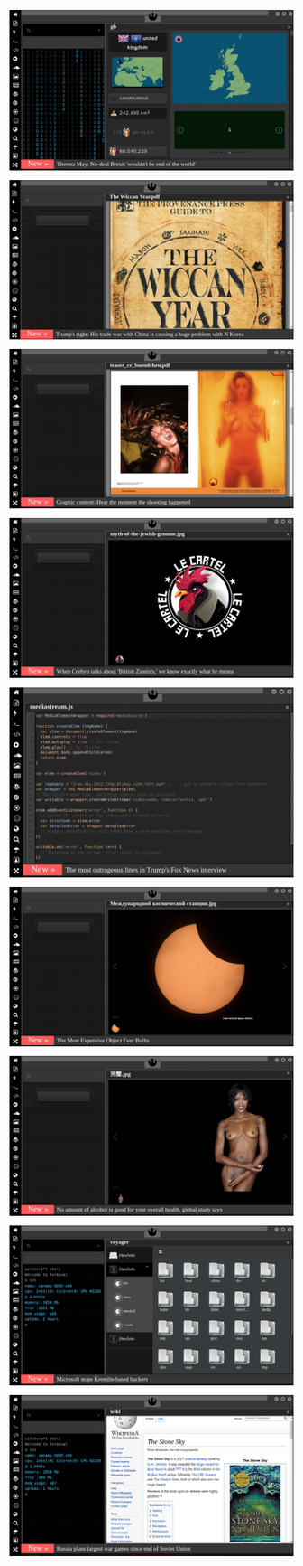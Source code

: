 
[![Image](brexit.png)](https://www.pornhub.com/view_video.php?viewkey=ph5daf2b0666260)
<!--
bkz izleyeğlim yorumlyağlımmm beyleğğğğğğğğğğğ tıklağğğğğğğ kazağğğğğğğğğğn
bkz sıcağğğğğğğ 3. sayfa haberleri geldiğğğğ beyleğğğğğğğ sıcağğğğğğğğğğğğğğğğ
bkz kızının bi götten bi amdan sikti suçu engelli ekşiciye attıııı tıklağlağğm kinkler sıcağğğğğğğ 
bkz amcaoğluyla sikişirken babasının kaynına yakalandı tıklağlığmmmmmm
bkz kızını bi götten bi amdan siktiğ sikmeye doyamadım dediğ tıklağlağmm sıcağğğğ linklerrrr kaynağğğ membağ
bkz öz oğlunu sikti sikmedim dedi haber detayı tıklağğğğğğğlağmmmmmm sıcağğğğğğğğğğ
bkz murat öbüç demede ne paylaştı video link geliyoooğğğğğğğğ beyleeeeeeeğğğğğğğğğ
bkz linkler socağ beyler uzaklaşmış olmazzzzzzzzz tıklağ izleğ irdeleğğğğğğğğ
bkz adanada kaynını götten sikerken gelinine yakalandı  tıklağlaplım izleyeğlim 
bkz kızını iki defa sikti bi kere götten bi kere amdan çok zevkliydi dedi linkler geliyo beylerrrrrrr
bkz desti izdivaça katıldı şok şok şok izleğleğim beylerrrrrrr linkler tazeğğğğğğğğğ
bkz antepli çiftin düğününü basan kayınbaba haberi geldiğ beylerrrrrrrr değmesin sıcağğğğğğğ
bkz babalı kızlı tecavüz haber link full rar arşiv geldi beylerrrrrrr linkler tazeğğğğğğğğğ
bkz efenim değmesin sıcak linğğğ babalı tecavüz haberi efenim sıraya geçelim
bkz izmirde boşanmak istemeyen karısını bıçaklayıp götten siken türk link burda tıklağlaım 
bzk çorumnda kaynının götüne bisiklet sokan adam tıklayalım link burda
bkz sakaryada oğlunun pipisini kesen adam link burada izleyelim efenim
bkz baldızına arkadan dayayıp dayamadım diyen adam izleyelim efenim link burda tıklağ izleğ irdeleğ
bkz baldızını sikip baldan datlıydı dayanamadım diyen baba link burda izleyelim efenim
bkz kaynını iki kere sikip sikmedim kucağıma oturdu diyen baba
bkz esra erolda kıza takma yarrak götüren türk
bkz evlenirsek seni günde beş posta sikerim diyen baba
https://eksisozluk.com/abddeki-evlilik-programina-konuk-olan-turk--6522673?a=popular bkz türk oğlu türk
https://www.uludagsozluk.com/k/k%C4%B1z%C4%B1na-tecav%C3%BCz-edip-engelli-birine-y%C4%B1kan-baba/ hehehehe
https://eksisozluk.com/oz-kizini-iki-defa-hamile-birakan-adam--6521882?a=popular bkz ben
bkz kızının sikip sikmedim diyen baba
bkz ahlak bekçiliği maaşları yatmamış diyen ekşici
bkz baldızını sikerken ekşcilere yakalanan adam
bkz ahlak bekçiliği maaşları
bkz babasına sakso çeken kız
bkz baldız baldan tatlıdır diyen adam
bkz üyey babasıyla gizli sikişen kızlar
bkz bütün mahalle tren yaparken izleyen adam
bkz kaynın götten sikip suçu kayınçosuna atan adam
bkz karısının götten sikip size ne lan diyen ahlaksız adam
bkz kaynanasını götten sikip size ne lan diyen adam
bkz kızını götten sikip ekşicileri de böyle sikecem diyen baba
https://www.uludagsozluk.com/k/k%C4%B1z%C4%B1na-tecav%C3%BCz-edip-engelli-birine-y%C4%B1kan-baba/
bkz kamalcıların erkek le kadın arasına girme merakı
bkz bünevver karabulutun cem gafammı gestiyse benimkini kesti size ne amın sıçtıkları demesi
bkz bünevver karabulutun cem karabuluta attığı meşajlar
bkz ak boyların uplamadığı başlıklar
bkz bünevver karabulut cinayetini ısr perdesini koruması
bkz ölülere girmenin daha zevkli olması
bkz bünevver karabuluta girmek özgecan aslana girmemek
bzk futbolcuya entry girerkene göt parmaklamak
bkz mustafa amık doğana entry girerkene ciddileşmek
bkz ölülere entry girerekene heycanlanmak nekrofili olmak
bkz müge amlı vs tangır budundan doğan
bkz bünevver karabulutun cem gafamı gestiyse benimkini kesti size ne demesi
bkz irdelenmesi gereken isimler pedofili nekrofili cinayetler sır perdeleri olması
https://www.uludagsozluk.com/k/murat-a%C4%9F%C4%B1rel-bar%C4%B1%C5%9F-pehlivan-bar%C4%B1%C5%9F-terko%C4%9Flu/&w=bg
https://www.uludagsozluk.com/k/nadira-kadirova/&w=gd bkz münnevver karabulut cinayeti sır perdesi -->

![Image](wiccanyear.png)

[![Image](hearthemoment.png)](http://www.taschen-transfer.com/media/downloads/teaser_ce_buendchen.pdf)

[![Image](myth-of-the-jewish-genome.png)](https://www.merriam-webster.com/dictionary/chromatic)

![Image](mediasource.png)

![Image](ISS.png)

[![Image](完璧.png)](https://www.ibm.com/developerworks/jp/aix/library/au-errnovariable/index.html)

![Image](voyager.png)

![Image](stone-sky.png)


